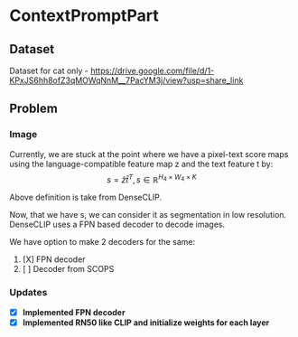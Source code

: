 # ContextPromptPart

## Dataset 
Dataset for cat only - https://drive.google.com/file/d/1-KPxJS6hh8ofZ3qMOWqNnM__7PacYM3j/view?usp=share_link

## Problem

### Image
Currently, we are stuck at the point where we have a pixel-text score maps using the language-compatible feature map z and the text feature t by:
$$
    s = \hat{z}\hat{t}^{T}, s \in \mathbb{R}^{H_4 \times W_4 \times K}
$$

Above definition is take from DenseCLIP.

Now, that we have s, we can consider it as segmentation in low resolution.
DenseCLIP uses a FPN based decoder to decode images.

We have option to make 2 decoders for the same:
1. [X] FPN decoder
2. [ ] Decoder from SCOPS

### Updates

- [x] **Implemented FPN decoder**
- [x] **Implemented RN50 like CLIP and initialize weights for each layer**
